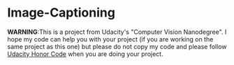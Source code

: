 # Image-Captioning

__WARNING__:This is a project from Udacity's "Computer Vision Nanodegree". I hope my code can help you with your project (if you are working on the same project as this one) but please do not copy my code and please follow [Udacity Honor Code](https://www.udacity.com/legal/community-guidelines) when you are doing your project.
